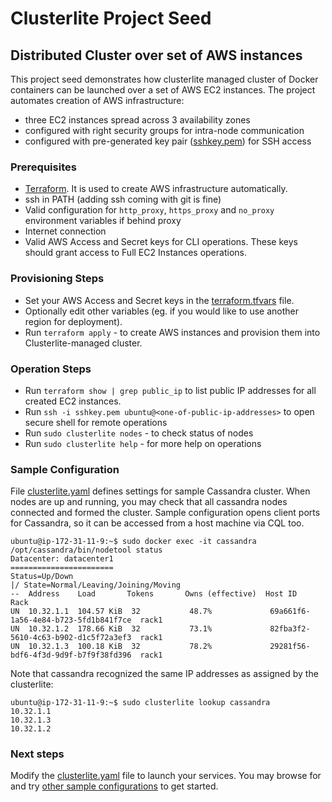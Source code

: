 # Clusterlite Project Seed

## Distributed Cluster over set of AWS instances

This project seed demonstrates how clusterlite managed cluster of Docker containers can be launched over a set of AWS EC2 instances.
The project automates creation of AWS infrastructure:
- three EC2 instances spread across 3 availability zones
- configured with right security groups for intra-node communication
- configured with pre-generated key pair ([sshkey.pem](./sshkey,pem)) for SSH access

### Prerequisites

- [Terraform](https://www.terraform.io/). It is used to create AWS infrastructure automatically.
- ssh in PATH (adding ssh coming with git is fine)
- Valid configuration for `http_proxy`, `https_proxy` and `no_proxy` environment variables if behind proxy
- Internet connection
- Valid AWS Access and Secret keys for CLI operations.
These keys should grant access to Full EC2 Instances operations.

### Provisioning Steps

- Set your AWS Access and Secret keys in the [terraform.tfvars](./terraform.tfvars) file.
- Optionally edit other variables (eg. if you would like to use another region for deployment).
- Run `terraform apply` - to create AWS instances and provision them into Clusterlite-managed cluster.

### Operation Steps

- Run `terraform show | grep public_ip` to list public IP addresses for all created EC2 instances.
- Run `ssh -i sshkey.pem ubuntu@<one-of-public-ip-addresses>` to open secure shell for remote operations
- Run `sudo clusterlite nodes` - to check status of nodes
- Run `sudo clusterlite help` - for more help on operations

### Sample Configuration
File [clusterlite.yaml](./clusterlite.yaml) defines settings for sample Cassandra cluster.
When nodes are up and running, you may check that all cassandra nodes connected and formed the cluster.
Sample configuration opens client ports for Cassandra, so it can be accessed from a host machine via CQL too.

```
ubuntu@ip-172-31-11-9:~$ sudo docker exec -it cassandra /opt/cassandra/bin/nodetool status
Datacenter: datacenter1
=======================
Status=Up/Down
|/ State=Normal/Leaving/Joining/Moving
--  Address    Load       Tokens       Owns (effective)  Host ID                               Rack
UN  10.32.1.1  104.57 KiB  32           48.7%             69a661f6-1a56-4e84-b723-5fd1b841f7ce  rack1
UN  10.32.1.2  178.66 KiB  32           73.1%             82fba3f2-5610-4c63-b902-d1c5f72a3ef3  rack1
UN  10.32.1.3  100.18 KiB  32           78.2%             29281f56-bdf6-4f3d-9d9f-b7f9f38fd396  rack1
```

Note that cassandra recognized the same IP addresses as assigned by the clusterlite:
```
ubuntu@ip-172-31-11-9:~$ sudo clusterlite lookup cassandra
10.32.1.1
10.32.1.3
10.32.1.2
```

### Next steps
Modify the [clusterlite.yaml](./clusterlite.yaml) file to launch your services. You may browse for and try [other sample configurations](../../examples) to get started.
